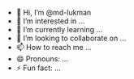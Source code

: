 - 👋 Hi, I’m @md-lukman
- 👀 I’m interested in ...
- 🌱 I’m currently learning ...
- 💞️ I’m looking to collaborate on ...
- 📫 How to reach me ...
- 😄 Pronouns: ...
- ⚡ Fun fact: ...

<!---
md-lukman/md-lukman is a ✨ special ✨ repository because its `README.md` (this file) appears on your GitHub profile.
You can click the Preview link to take a look at your changes.
--->
